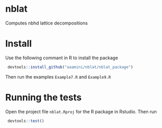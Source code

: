 # nblat
Computes nbhd lattice decompositions

# Install
Use the following commant in R to install the package
```r
 devtools::install_github("aaamini/nblat/nblat_package")
```
Then run the examples `Example7.R` and `Example9.R`

# Running the tests
Open the project file `nblat.Rproj` for the R package in Rstudio. Then run
```r
 devtools::test()
```
